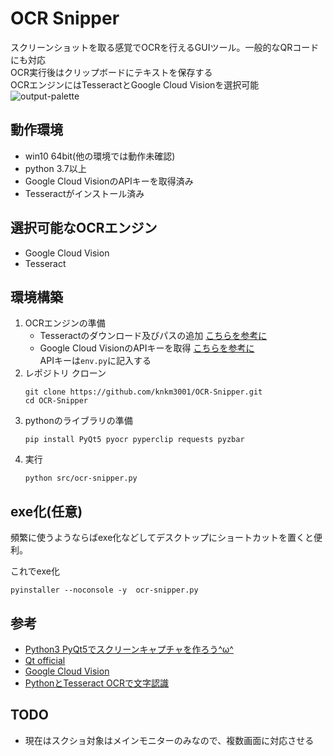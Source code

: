 # OCR Snipper
スクリーンショットを取る感覚でOCRを行えるGUIツール。一般的なQRコードにも対応    
OCR実行後はクリップボードにテキストを保存する  
OCRエンジンにはTesseractとGoogle Cloud Visionを選択可能  
![output-palette](https://user-images.githubusercontent.com/54818379/89716566-01430c00-d9e9-11ea-8a4c-eb6d9f6d187e.gif)
## 動作環境
- win10 64bit(他の環境では動作未確認)
- python 3.7以上
- Google Cloud VisionのAPIキーを取得済み
- Tesseractがインストール済み

## 選択可能なOCRエンジン
- Google Cloud Vision
- Tesseract

## 環境構築
1. OCRエンジンの準備 
    - Tesseractのダウンロード及びパスの追加  [こちらを参考に](https://qiita.com/henjiganai/items/7a5e871f652b32b41a18)  
    - Google Cloud VisionのAPIキーを取得 [こちらを参考に](https://cloud.google.com/vision/docs/ocr?hl=ja)   
    APIキーは`env.py`に記入する  
1. レポジトリ クローン
    ```
    git clone https://github.com/knkm3001/OCR-Snipper.git
    cd OCR-Snipper
    ```
1.  pythonのライブラリの準備
    ```
    pip install PyQt5 pyocr pyperclip requests pyzbar
    ```
1. 実行
    ```
    python src/ocr-snipper.py
    ```


## exe化(任意)
頻繁に使うようならばexe化などしてデスクトップにショートカットを置くと便利。  

これでexe化
```
pyinstaller --noconsole -y  ocr-snipper.py
```


## 参考
- [Python3 PyQt5でスクリーンキャプチャを作ろう^ω^](https://qiita.com/pto8913/items/0241b11edda260012e44)  
- [Qt official](https://www.qt.io/)  
- [Google Cloud Vision](https://cloud.google.com/vision/docs/ocr?hl=ja)
- [PythonとTesseract OCRで文字認識](https://qiita.com/henjiganai/items/7a5e871f652b32b41a18)

## TODO
- 現在はスクショ対象はメインモニターのみなので、複数画面に対応させる
